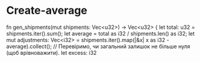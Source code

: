 # Create-average
fn gen_shipments(mut shipments: Vec&lt;u32>) -> Vec&lt;u32> {     let total: u32 = shipments.iter().sum();     let average = total as i32 / shipments.len() as i32;      let mut adjustments: Vec&lt;i32> = shipments.iter().map(|&amp;x| x as i32 - average).collect();      // Перевіримо, чи загальний залишок не більше нуля (щоб врівноважити).     let excess: i32
